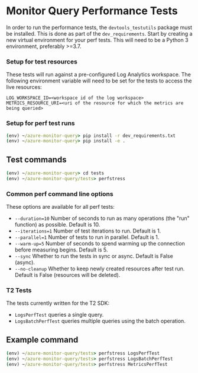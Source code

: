 # Monitor Query Performance Tests

In order to run the performance tests, the `devtools_testutils` package must be installed. This is done as part of the `dev_requirements`.
Start by creating a new virtual environment for your perf tests. This will need to be a Python 3 environment, preferably >=3.7.

### Setup for test resources

These tests will run against a pre-configured Log Analytics workspace. The following environment variable will need to be set for the tests to access the live resources:
```
LOG_WORKSPACE_ID=<workspace id of the log workspace>
METRICS_RESOURCE_URI=<uri of the resource for which the metrics are being queried>
```

### Setup for perf test runs

```cmd
(env) ~/azure-monitor-query> pip install -r dev_requirements.txt
(env) ~/azure-monitor-query> pip install -e .
```

## Test commands

```cmd
(env) ~/azure-monitor-query> cd tests
(env) ~/azure-monitor-query/tests> perfstress
```

### Common perf command line options
These options are available for all perf tests:
- `--duration=10` Number of seconds to run as many operations (the "run" function) as possible. Default is 10.
- `--iterations=1` Number of test iterations to run. Default is 1.
- `--parallel=1` Number of tests to run in parallel. Default is 1.
- `--warm-up=5` Number of seconds to spend warming up the connection before measuring begins. Default is 5.
- `--sync` Whether to run the tests in sync or async. Default is False (async).
- `--no-cleanup` Whether to keep newly created resources after test run. Default is False (resources will be deleted).

### T2 Tests
The tests currently written for the T2 SDK:
- `LogsPerfTest` queries a single query.
- `LogsBatchPerfTest` queries multiple queries using the batch operation.

## Example command
```cmd
(env) ~/azure-monitor-query/tests> perfstress LogsPerfTest
(env) ~/azure-monitor-query/tests> perfstress LogsBatchPerfTest
(env) ~/azure-monitor-query/tests> perfstress MetricsPerfTest
```
